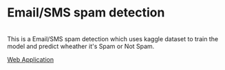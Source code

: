 <h1>Email/SMS spam detection</h1>
<br>
This is a Email/SMS spam detection which uses kaggle dataset to train the model and predict wheather it's Spam or Not Spam.

[Web Application](https://email-sms-spam-detection-9o9nyfkatd8pqyvtskhcar.streamlit.app/)
